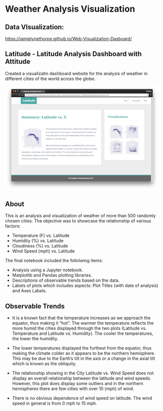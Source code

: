 # Weather Analysis Visualization

##  Data VIsualization:
 https://jamielynethorpe.github.io/Web-Visualization-Dasboard/
 


## Latitude - Latitude Analysis Dashboard with Attitude
 Created a visualizatin dashboard website for the analysis of weather in different cities of the world across the globe. 

 ![Images/landingResize.png](Images/landingResize.png)

 ## About

 This is an analysis and visualization of weather of more than 500 randomly chosen cities. The objective was to showcase the relationship of various factors:

* Temperature (F) vs. Latitude
* Humidity (%) vs. Latitude
* Cloudiness (%) vs. Latitude
* Wind Speed (mph) vs. Latitude
 
 The final notebook included the follolwing items:

*  Analysis using a Jupyter notebook.
* Matplotlib and Pandas plotting libraries.
* Descriptions of  observable trends based on the data.
* Labels of  plots which includes aspects: Plot Titles (with date of analysis) and Axes Labels.

## Observable Trends

* It is a known fact that the temperature increases as we approach the equator, thus making it “hot”. The warmer the temperature reflects the more humid the cities displayed through the two plots (Latitude vs. Temperature and Latitude vs. Humidity). The cooler the temperatures, the lower the humidity.

* The lower temperatures displayed the furthest from the equator, thus making the climate colder as it appears to be the northern hemisphere. This may be due to the Earth’s tilt in the axis or a change in the axial tilt which is known as the obliquity.

* The relationship showing in the City Latitude vs. Wind Speed does not display an overall relationship between the latitude and wind speeds. However, this plot does display some outliers and in the northern hemispheres there are few cities with over 10 (mph) of wind.

* There is no obvious dependence of wind speed on latitude. The wind speed in general is from 0 mph to 15 mph.



